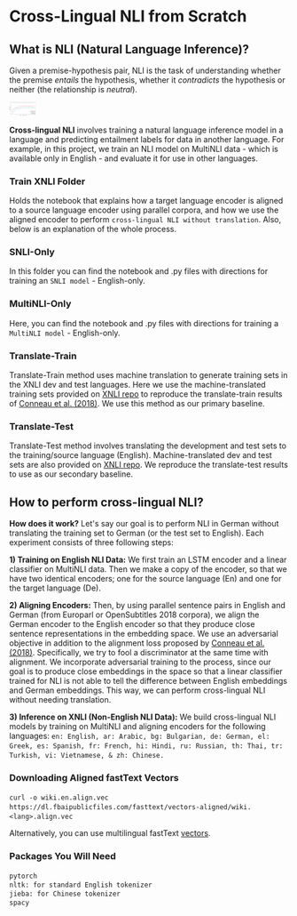 # Cross-Lingual NLI from Scratch
## What is NLI (Natural Language Inference)?

Given a premise-hypothesis pair, NLI is the task of understanding whether the premise _entails_ the hypothesis, whether it _contradicts_ the hypothesis or neither (the relationship is _neutral_).

<img src="https://github.com/adcengiz/multi-lingual-nli/blob/master/presentation/spanish_chinese_accuracy.png" width="48">

__Cross-lingual NLI__ involves training a natural language inference model in a language and predicting entailment labels for data in another language. For example, in this project, we train an NLI model on MultiNLI data - which is available only in English - and evaluate it for use in other languages. 

### Train XNLI Folder

Holds the notebook that explains how a target language encoder is aligned to a source language encoder using parallel corpora, and how we use the aligned encoder to perform ```cross-lingual NLI without translation```. Also, below is an explanation of the whole process.

### SNLI-Only

In this folder you can find the notebook and .py files with directions for training an ```SNLI model``` - English-only.

### MultiNLI-Only

Here, you can find the notebook and .py files with directions for training a ```MultiNLI model``` - English-only.

### Translate-Train

Translate-Train method uses machine translation to generate training sets in the XNLI dev and test languages. Here we use the machine-translated training sets provided on [XNLI repo](https://github.com/facebookresearch/XNLI) to reproduce the translate-train results of [Conneau et al. (2018)](https://arxiv.org/pdf/1809.05053.pdf). We use this method as our primary baseline. 

### Translate-Test 

Translate-Test method involves translating the development and test sets to the training/source language (English). Machine-translated dev and test sets are also provided on [XNLI repo](https://github.com/facebookresearch/XNLI). We reproduce the translate-test results to use as our secondary baseline.

## How to perform cross-lingual NLI?

__How does it work?__ Let's say our goal is to perform NLI in German without translating the training set to German (or the test set to English). Each experiment consists of three following steps:
  
  __1) Training on English NLI Data:__ We first train an LSTM encoder and a linear classifier on MultiNLI data. Then we make a copy of the encoder, so that we have two identical encoders; one for the source language (En) and one for the target language (De).
  
  __2) Aligning Encoders:__ Then, by using parallel sentence pairs in English and German (from Europarl or OpenSubtitles 2018 corpora), we align the German encoder to the English encoder so that they produce close sentence representations in the embedding space. We use an adversarial objective in addition to the alignment loss proposed by [Conneau et al. (2018)](https://arxiv.org/pdf/1809.05053.pdf). Specifically, we try to fool a discriminator at the same time with alignment. We incorporate adversarial training to the process, since our goal is to produce close embeddings in the space so that a linear classifier trained for NLI is not able to tell the difference between English embeddings and German embeddings. This way, we can perform cross-lingual NLI without needing translation. 
  
  __3) Inference on XNLI (Non-English NLI Data):__ We build cross-lingual NLI models by training on MultiNLI and aligning encoders for the following languages:
      ```
      en: English,
      ar: Arabic,
      bg: Bulgarian,
      de: German,
      el: Greek,
      es: Spanish,
      fr: French,
      hi: Hindi,
      ru: Russian,
      th: Thai,
      tr: Turkish,
      vi: Vietnamese, &
      zh: Chinese.
      ```
           
### Downloading Aligned fastText Vectors

```curl -o wiki.en.align.vec https://dl.fbaipublicfiles.com/fasttext/vectors-aligned/wiki.<lang>.align.vec```

Alternatively, you can use multilingual fastText [vectors](https://fasttext.cc/docs/en/crawl-vectors.html). 

### Packages You Will Need

  ```
  pytorch
  nltk: for standard English tokenizer
  jieba: for Chinese tokenizer
  spacy
  ```

